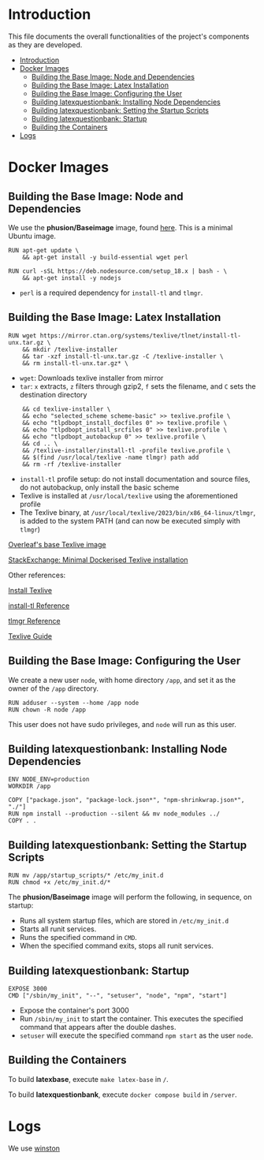 # Introduction

This file documents the overall functionalities of the project's components as they are developed.
- [Introduction](#introduction)
- [Docker Images](#docker-images)
  - [Building the Base Image: Node and Dependencies](#building-the-base-image-node-and-dependencies)
  - [Building the Base Image: Latex Installation](#building-the-base-image-latex-installation)
  - [Building the Base Image: Configuring the User](#building-the-base-image-configuring-the-user)
  - [Building latexquestionbank: Installing Node Dependencies](#building-latexquestionbank-installing-node-dependencies)
  - [Building latexquestionbank: Setting the Startup Scripts](#building-latexquestionbank-setting-the-startup-scripts)
  - [Building latexquestionbank: Startup](#building-latexquestionbank-startup)
  - [Building the Containers](#building-the-containers)
- [Logs](#logs)


# Docker Images

## Building the Base Image: Node and Dependencies

We use the **phusion/Baseimage** image, found [here](https://github.com/phusion/baseimage-docker). This is a minimal Ubuntu image.
```
RUN apt-get update \
    && apt-get install -y build-essential wget perl

RUN curl -sSL https://deb.nodesource.com/setup_18.x | bash - \
    && apt-get install -y nodejs
```
- `perl` is a required dependency for `install-tl` and `tlmgr`.

## Building the Base Image: Latex Installation

```
RUN wget https://mirror.ctan.org/systems/texlive/tlnet/install-tl-unx.tar.gz \
    && mkdir /texlive-installer
    && tar -xzf install-tl-unx.tar.gz -C /texlive-installer \
    && rm install-tl-unx.tar.gz* \
```
- `wget`: Downloads texlive installer from mirror
- `tar`: `x` extracts, `z` filters through gzip2, `f` sets the filename, and `C` sets the destination directory

```
    && cd texlive-installer \
    && echo "selected_scheme scheme-basic" >> texlive.profile \ 
    && echo "tlpdbopt_install_docfiles 0" >> texlive.profile \ 
    && echo "tlpdbopt_install_srcfiles 0" >> texlive.profile \
    && echo "tlpdbopt_autobackup 0" >> texlive.profile \
    && cd .. \
    && /texlive-installer/install-tl -profile texlive.profile \
    && $(find /usr/local/texlive -name tlmgr) path add
    && rm -rf /texlive-installer
```
- `install-tl` profile setup: do not install documentation and source files, do not autobackup, only install the basic scheme
- Texlive is installed at `/usr/local/texlive` using the aforementioned profile
- The Texlive binary, at `/usr/local/texlive/2023/bin/x86_64-linux/tlmgr`, is added to the system PATH (and can now be executed simply with `tlmgr`)

[Overleaf's base Texlive image](https://github.com/overleaf/overleaf/blob/main/server-ce/Dockerfile-base)

[StackExchange: Minimal Dockerised Texlive installation](https://tex.stackexchange.com/questions/397174/minimal-texlive-installation)

Other references:

[Install Texlive](https://www.tug.org/texlive/quickinstall.html)

[install-tl Reference](https://www.tug.org/texlive/doc/install-tl.html)

[tlmgr Reference](https://tug.org/texlive/tlmgr.html)

[Texlive Guide](https://www.tug.org/texlive/doc/texlive-en/texlive-en.html#x1-420004.2)

## Building the Base Image: Configuring the User

We create a new user `node`, with home directory `/app`, and set it as the owner of the `/app` directory. 
```
RUN adduser --system --home /app node
RUN chown -R node /app
```
This user does not have sudo privileges, and `node` will run as this user.

## Building latexquestionbank: Installing Node Dependencies
```
ENV NODE_ENV=production
WORKDIR /app

COPY ["package.json", "package-lock.json*", "npm-shrinkwrap.json*", "./"]
RUN npm install --production --silent && mv node_modules ../
COPY . .
```

## Building latexquestionbank: Setting the Startup Scripts
```
RUN mv /app/startup_scripts/* /etc/my_init.d
RUN chmod +x /etc/my_init.d/*
```
The **phusion/Baseimage** image will perform the following, in sequence, on startup:
- Runs all system startup files, which are stored in `/etc/my_init.d`
- Starts all runit services.
- Runs the specified command in `CMD`.
- When the specified command exits, stops all runit services.

## Building latexquestionbank: Startup
```
EXPOSE 3000
CMD ["/sbin/my_init", "--", "setuser", "node", "npm", "start"]
```
- Expose the container's port 3000
- Run `/sbin/my_init` to start the container. This executes the specified command that appears after the double dashes.
- `setuser` will execute the specified command `npm start` as the user `node`.

## Building the Containers

To build **latexbase**, execute `make latex-base` in `/`.

To build **latexquestionbank**, execute `docker compose build` in `/server`.

# Logs

We use [winston](https://www.npmjs.com/package/winston)